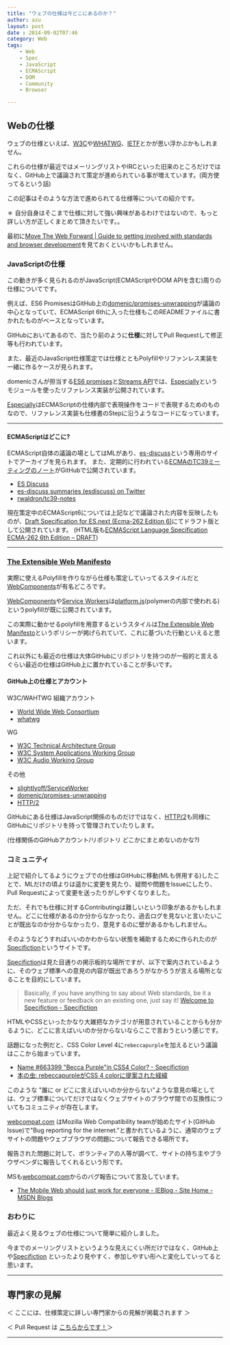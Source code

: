 ```yaml
---
title: "ウェブの仕様は今どこにあるのか？"
author: azu
layout: post
date : 2014-09-02T07:46
category: Web 
tags:
    - Web
    - Spec
    - JavaScript
    - ECMAScript
    - DOM
    - Community
    - Browser

---
```


## Webの仕様

ウェブの仕様といえば、[W3C](http://www.w3.org/Status "W3C Open Source Software")や[WHATWG](http://www.whatwg.org/specs/ "WHATWG")、[IETF](https://www.ietf.org/ "IETF")とかが思い浮かぶかもしれません。

これらの仕様が最近ではメーリングリストやIRCといった旧来のところだけではなく、GitHub上で議論されて策定が進められている事が増えています。(両方使ってるという話)

この記事はそのような方法で進められてる仕様等についての紹介です。

＊ 自分自身はそこまで仕様に対して強い興味があるわけではないので、もっと詳しい方が正しくまとめて頂きたいです。。

最初に[Move The Web Forward | Guide to getting involved with standards and browser development](http://movethewebforward.org/ "Move The Web Forward | Guide to getting involved with standards and browser development")を見ておくといいかもしれません。

### JavaScriptの仕様

この動きが多く見られるのがJavaScript(ECMAScriptやDOM APIを含む)周りの仕様についてです。

例えば、ES6 PromisesはGitHub上の[domenic/promises-unwrapping](https://github.com/domenic/promises-unwrapping "domenic/promises-unwrapping")が議論の中心となっていて、ECMAScript 6thに入った仕様もこのREADMEファイルに書かれたものがベースとなっています。

GitHubにおいてあるので、当たり前のように**仕様**に対してPull Requestして修正等も行われています。

また、最近のJavaScript仕様策定では仕様とともPolyfillやリファンレス実装を一緒に作るケースが見られます。

domenicさんが担当する[ES6 promises](https://github.com/domenic/promises-unwrapping "ES6 promises")と[Streams API](https://github.com/whatwg/streams "Streams API")では、[Especially](https://github.com/domenic/especially "Especially")というモジュールを使ったリファレンス実装が公開されています。

[Especially](https://github.com/domenic/especially "Especially")はECMAScriptの仕様内部で表現操作をコードで表現するためのものなので、リファレンス実装も仕様書のStepに沿うようなコードになっています。

----
#### ECMAScriptはどこに?

ECMAScript自体の議論の場としてはMLがあり、[es-discuss](http://esdiscuss.org/ "es-discuss")という専用のサイトでアーカイブを見られます。
また、定期的に行われている[ECMAのTC39ミーティングのノート](https://github.com/rwaldron/tc39-notes "rwaldron/tc39-notes")がGitHubで公開されています。

- [ES Discuss](http://esdiscuss.org/ "ES Discuss")
- [es-discuss summaries (esdiscuss) on Twitter](https://twitter.com/esdiscuss "es-discuss summaries (esdiscuss) on Twitter")
- [rwaldron/tc39-notes](https://github.com/rwaldron/tc39-notes "rwaldron/tc39-notes")

現在策定中のECMAScript6については上記などで議論された内容を反映したものが、[Draft Specification for ES.next (Ecma-262 Edition 6)](http://wiki.ecmascript.org/doku.php?id=harmony:specification_drafts "Draft Specification for ES.next (Ecma-262 Edition 6)")にてドラフト版として公開されています。
(HTML版も[ECMAScript Language Specification ECMA-262 6th Edition – DRAFT](http://people.mozilla.org/~jorendorff/es6-draft.html "ECMAScript Language Specification ECMA-262 6th Edition – DRAFT"))

----

### [The Extensible Web Manifesto](http://extensiblewebmanifesto.org/ "The Extensible Web Manifesto")

実際に使えるPolyfillを作りながら仕様も策定していってるスタイルだと[WebComponents](http://webcomponents.org/ "WebComponents")が有名どころです。

[WebComponents](http://webcomponents.org/ "WebComponents")や[Service Workers](http://www.w3.org/TR/service-workers/ "Service Workers")は[platform.js](http://www.polymer-project.org/docs/start/platform.html "platform.js")(polymerの内部で使われる)というpolyfillが既に公開されています。

この実際に動かせるpolyfillを用意するというスタイルは[The Extensible Web Manifesto](http://extensiblewebmanifesto.org/ "The Extensible Web Manifesto")というポリシーが掲げられていて、これに基づいた行動といえると思います。

これ以外にも最近の仕様は大体GitHubにリポジトリを持つのが一般的と言えるぐらい最近の仕様はGitHub上に置かれていることが多いです。

#### GitHub上の仕様とアカウント

W3C/WAHTWG 組織アカウント

- [World Wide Web Consortium](https://github.com/w3c "World Wide Web Consortium")
- [whatwg](https://github.com/whatwg "whatwg")

WG

- [W3C Technical Architecture Group](https://github.com/w3ctag/ "W3C Technical Architecture Group")
- [W3C System Applications Working Group](https://github.com/sysapps "W3C System Applications Working Group")
- [W3C Audio Working Group](https://github.com/WebAudio "W3C Audio Working Group")

その他

- [slightlyoff/ServiceWorker](https://github.com/slightlyoff/ServiceWorker "slightlyoff/ServiceWorker")
- [domenic/promises-unwrapping](https://github.com/domenic/promises-unwrapping "domenic/promises-unwrapping")
- [HTTP/2](https://github.com/http2 "HTTP/2")

GitHubにある仕様はJavaScript関係のものだけではなく、[HTTP/2](https://github.com/http2 "HTTP/2")も同様にGitHubにリポジトリを持って管理されていたりします。

(仕様関係のGitHubアカウント/リポジトリ どこかにまとめないのかな?)

### コミュニティ

上記で紹介してるようにウェブでの仕様はGitHubに移動(MLも併用する)したことで、MLだけの頃よりは遥かに変更を見たり、疑問や問題をIssueにしたり、Pull Requestによって変更を送ったりがしやすくなりました。

ただ、それでも仕様に対するContributingは難しいという印象があるかもしれません。どこに仕様があるのか分からなかったり、過去ログを見ないと言いたいことが既出なのか分からなかったり、意見するのに壁があるかもしれません。

そのようなどうすればいいのかわからない状態を補助するために作られたのが[Specifiction](http://discourse.specifiction.org/ "Specifiction")というサイトです。

[Specifiction](http://discourse.specifiction.org/ "Specifiction")は見た目通りの掲示板的な場所ですが、以下で案内されているように、そのウェブ標準への意見の内容が既出であろうがなかろうが言える場所となることを目的にしています。

> Basically, if you have anything to say about Web standards, be it a new feature or feedback on an existing one, just say it!
[Welcome to Specifiction - Specifiction](http://discourse.specifiction.org/t/welcome-to-specifiction/6 "Welcome to Specifiction - Specifiction")

HTMLやCSSといったかなり大雑把なカテゴリが用意されていることからも分かるように、どこに言えばいいのか分からないならここで言おうという感じです。

話題になった例だと、CSS Color Level 4に`rebeccapurple`を加えるという議論はここから始まっています。

- [Name #663399 "Becca Purple"in CSS4 Color? - Specifiction](http://discourse.specifiction.org/t/name-663399-becca-purple-in-css4-color/225 "Name #663399 &#34;Becca Purple&#34; in CSS4 Color? - Specifiction")
- [本の虫: rebeccapurpleがCSS 4 colorに提案された経緯](http://cpplover.blogspot.jp/2014/06/rebeccapurplecss-4-color.html "本の虫: rebeccapurpleがCSS 4 colorに提案された経緯")

このような "誰に or どこに言えばいいのか分からない"ような意見の場としては、ウェブ標準についてだけではなくウェブサイトのブラウザ間での互換性についてもコミュニティが存在します。

[webcompat.com](http://webcompat.com/ "webcompat.com") はMozilla Web Compatibility teamが始めたサイト(GitHub Issue)で"Bug reporting for the internet."と書かれているように、通常のウェブサイトの問題やウェブブラウザの問題について報告できる場所です。

報告された問題に対して、ボランティアの人等が調べて、サイトの持ち主やブラウザベンダに報告してくれるという形です。

MSも[webcompat.com](http://webcompat.com/ "webcompat.com")からのバグ報告について言及しています。

- [The Mobile Web should just work for everyone - IEBlog - Site Home - MSDN Blogs](http://blogs.msdn.com/b/ie/archive/2014/07/31/the-mobile-web-should-just-work-for-everyone.aspx "The Mobile Web should just work for everyone - IEBlog - Site Home - MSDN Blogs")

### おわりに

最近よく見るウェブの仕様について簡単に紹介しました。

今までのメーリングリストというような見えにくい所だけではなく、GitHub上や[Specifiction](http://discourse.specifiction.org/ "Specifiction")
といったより見やすく、参加しやすい形へと変化していってると思います。

----


## 専門家の見解

＜ ここには、仕様策定に詳しい専門家からの見解が掲載されます ＞

＜ Pull Request は   [こちらからです！](https://github.com/efcl/efcl.github.io/edit/master/_posts/2014/2014-09-02-webspec-here.md "efcl/efcl.github.io")＞


----



